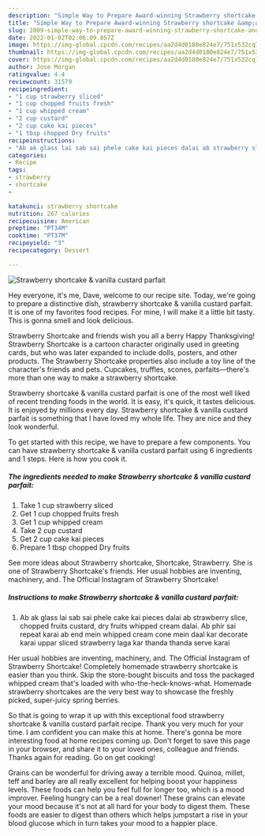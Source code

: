 ```yaml
---
description: "Simple Way to Prepare Award-winning Strawberry shortcake &amp;amp; vanilla custard parfait"
title: "Simple Way to Prepare Award-winning Strawberry shortcake &amp;amp; vanilla custard parfait"
slug: 2809-simple-way-to-prepare-award-winning-strawberry-shortcake-and-amp-vanilla-custard-parfait
date: 2022-01-02T02:06:09.857Z
image: https://img-global.cpcdn.com/recipes/aa2d4d0180e824e7/751x532cq70/strawberry-shortcake-vanilla-custard-parfait-recipe-main-photo.jpg
thumbnail: https://img-global.cpcdn.com/recipes/aa2d4d0180e824e7/751x532cq70/strawberry-shortcake-vanilla-custard-parfait-recipe-main-photo.jpg
cover: https://img-global.cpcdn.com/recipes/aa2d4d0180e824e7/751x532cq70/strawberry-shortcake-vanilla-custard-parfait-recipe-main-photo.jpg
author: Jose Morgan
ratingvalue: 4.4
reviewcount: 31579
recipeingredient:
- "1 cup strawberry sliced"
- "1 cup chopped fruits fresh"
- "1 cup whipped cream"
- "2 cup custard"
- "2 cup cake kai pieces"
- "1 tbsp chopped Dry fruits"
recipeinstructions:
- "Ab ak glass lai sab sai phele cake kai pieces dalai ab strawberry slice, chopped fruits custard, dry fruits whipped cream dalai. Ab phir sai repeat karai ab end mein whipped cream cone mein daal kar decorate karai uppar sliced strawberry laga kar thanda thanda serve karai"
categories:
- Recipe
tags:
- strawberry
- shortcake
- 

katakunci: strawberry shortcake  
nutrition: 267 calories
recipecuisine: American
preptime: "PT34M"
cooktime: "PT37M"
recipeyield: "3"
recipecategory: Dessert

---
```



![Strawberry shortcake &amp; vanilla custard parfait](https://img-global.cpcdn.com/recipes/aa2d4d0180e824e7/751x532cq70/strawberry-shortcake-vanilla-custard-parfait-recipe-main-photo.jpg)

Hey everyone, it's me, Dave, welcome to our recipe site. Today, we're going to prepare a distinctive dish, strawberry shortcake &amp; vanilla custard parfait. It is one of my favorites food recipes. For mine, I will make it a little bit tasty. This is gonna smell and look delicious.

Strawberry Shortcake and friends wish you all a berry Happy Thanksgiving! Strawberry Shortcake is a cartoon character originally used in greeting cards, but who was later expanded to include dolls, posters, and other products. The Strawberry Shortcake properties also include a toy line of the character&#39;s friends and pets. Cupcakes, truffles, scones, parfaits—there&#39;s more than one way to make a strawberry shortcake.

Strawberry shortcake &amp; vanilla custard parfait is one of the most well liked of recent trending foods in the world. It is easy, it's quick, it tastes delicious. It is enjoyed by millions every day. Strawberry shortcake &amp; vanilla custard parfait is something that I have loved my whole life. They are nice and they look wonderful.


To get started with this recipe, we have to prepare a few components. You can have strawberry shortcake &amp; vanilla custard parfait using 6 ingredients and 1 steps. Here is how you cook it.

<!--inarticleads1-->

##### The ingredients needed to make Strawberry shortcake &amp; vanilla custard parfait:

1. Take 1 cup strawberry sliced
1. Get 1 cup chopped fruits fresh
1. Get 1 cup whipped cream
1. Take 2 cup custard
1. Get 2 cup cake kai pieces
1. Prepare 1 tbsp chopped Dry fruits


See more ideas about Strawberry shortcake, Shortcake, Strawberry. She is one of Strawberry Shortcake&#39;s friends. Her usual hobbies are inventing, machinery, and. The Official Instagram of Strawberry Shortcake! 

<!--inarticleads2-->

##### Instructions to make Strawberry shortcake &amp; vanilla custard parfait:

1. Ab ak glass lai sab sai phele cake kai pieces dalai ab strawberry slice, chopped fruits custard, dry fruits whipped cream dalai. Ab phir sai repeat karai ab end mein whipped cream cone mein daal kar decorate karai uppar sliced strawberry laga kar thanda thanda serve karai


Her usual hobbies are inventing, machinery, and. The Official Instagram of Strawberry Shortcake! Completely homemade strawberry shortcake is easier than you think. Skip the store-bought biscuits and toss the packaged whipped cream that&#39;s loaded with who-the-heck-knows-what. Homemade strawberry shortcakes are the very best way to showcase the freshly picked, super-juicy spring berries. 

So that is going to wrap it up with this exceptional food strawberry shortcake &amp; vanilla custard parfait recipe. Thank you very much for your time. I am confident you can make this at home. There's gonna be more interesting food at home recipes coming up. Don't forget to save this page in your browser, and share it to your loved ones, colleague and friends. Thanks again for reading. Go on get cooking!

Grains can be wonderful for driving away a terrible mood. Quinoa, millet, teff and barley are all really excellent for helping boost your happiness levels. These foods can help you feel full for longer too, which is a mood improver. Feeling hungry can be a real downer! These grains can elevate your mood because it's not at all hard for your body to digest them. These foods are easier to digest than others which helps jumpstart a rise in your blood glucose which in turn takes your mood to a happier place.
